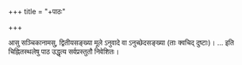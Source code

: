 +++
title = "+पाठः"

+++

आसु सञ्चिकानामसु, द्वितीयसङ्ख्या मूले ऽनुवादे वा ऽनुच्छेदसङ्ख्या (ताः क्वचिद् दुष्टाः)। 
… इति चिह्नितस्थलेषु पाठ उद्धृत्य सर्वप्रस्तुतौ निवेशितः।